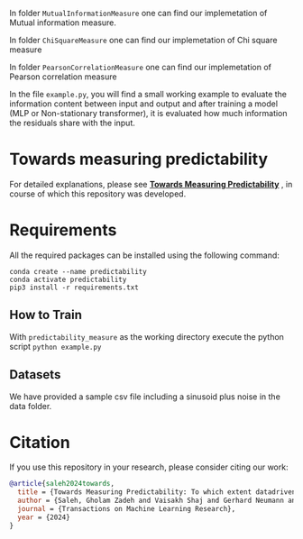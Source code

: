 In folder ```MutualInformationMeasure``` one can find our implemetation of Mutual information measure.

In folder ```ChiSquareMeasure``` one can find our implemetation of Chi square measure

In folder ```PearsonCorrelationMeasure``` one can find our implemetation of Pearson correlation measure

In the file ```example.py```, you will find a small working example to evaluate the information content between input and output and after training a model (MLP or Non-stationary transformer), it is evaluated how much information the residuals share with the input.


# Towards measuring predictability
For detailed explanations, please see [**Towards Measuring Predictability**](https://openreview.net/forum?id=jZBAVFGUUo&noteId=LEMTDMLbq7)
, in course of which this repository was developed.

# Requirements

All the required packages can be installed using the following command:

```
conda create --name predictability
conda activate predictability
pip3 install -r requirements.txt
```


How to Train
-------------

With ```predictability_measure``` as the working directory execute the python script
```python example.py```


Datasets
------------
We have provided a sample csv file including a sinusoid plus noise in the data folder.

# Citation
If you use this repository in your research, please consider citing our work:

```bibtex
@article{saleh2024towards,
  title = {Towards Measuring Predictability: To which extent datadriven approaches can extract deterministic relations from data exemplified with time series prediction and classification},
  author = {Saleh, Gholam Zadeh and Vaisakh Shaj and Gerhard Neumann and Tim Breitenbach},
  journal = {Transactions on Machine Learning Research},
  year = {2024}
}


